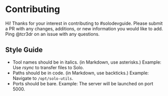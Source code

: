 # Contributing

Hi! Thanks for your interest in contributing to #solodevguide. Please submit a PR with any changes, additions, or new information you would like to add. Ping @tcr3dr on an issue with any questions.

## Style Guide

* Tool names should be in italics. (in Markdown, use asterisks.) Example: Use *rsync* to transfer files to Solo.
* Paths should be in code. (in Markdown, use backticks.) Example: Navigate to `/opt/solo-utils`.
* Ports should be bare. Example: The server will be launched on port 5000.
